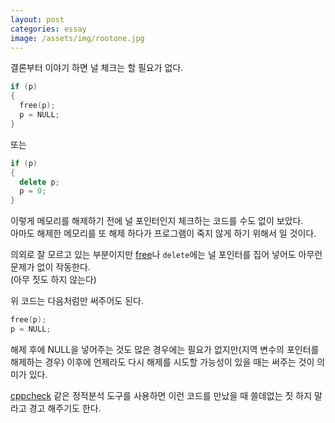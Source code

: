 ```yaml
---
layout: post
categories: essay
image: /assets/img/rootone.jpg
---
```


결론부터 이야기 하면 널 체크는 할 필요가 없다.

```c++
if (p)
{
  free(p);
  p = NULL;
}
```

또는

```c++
if (p)
{
  delete p;
  p = 0;
}
```

이렇게 메모리를 해제하기 전에 널 포인터인지 체크하는 코드를 수도 없이 보았다.  
아마도 해제한 메모리를 또 해제 하다가 프로그램이 죽지 않게 하기 위해서 일 것이다.

의외로 잘 모르고 있는 부분이지만 [free](https://docs.microsoft.com/en-us/cpp/c-runtime-library/reference/free?view=msvc-160)나 `delete`에는 널 포인터를 집어 넣어도 아무런 문제가 없이 작동한다.  
(아무 짓도 하지 않는다)

위 코드는 다음처럼만 써주어도 된다.

```c++
free(p);
p = NULL;
```

해제 후에 NULL을 넣어주는 것도 많은 경우에는 필요가 없지만(지역 변수의 포인터를 해제하는 경우) 이후에 언제라도 다시 해제를 시도할 가능성이 있을 때는 써주는 것이 의미가 있다.

[cppcheck](https://github.com/danmar/cppcheck) 같은 정적분석 도구를 사용하면 이런 코드를 만났을 때 쓸데없는 짓 하지 말라고 경고 해주기도 한다.